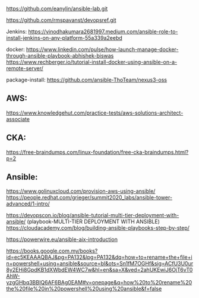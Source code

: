 https://github.com/eanylin/ansible-lab.git

https://github.com/rmspavanst/devopsref.git

Jenkins:
https://vinodhakumara2681997.medium.com/ansible-role-to-install-jenkins-on-any-platform-55a339a2eebd

docker:
https://www.linkedin.com/pulse/how-launch-manage-docker-through-ansible-playbook-abhishek-biswas
https://www.rechberger.io/tutorial-install-docker-using-ansible-on-a-remote-server/

package-install:
https://github.com/ansible-ThoTeam/nexus3-oss



AWS:
-------
https://www.knowledgehut.com/practice-tests/aws-solutions-architect-associate

CKA:
------
https://free-braindumps.com/linux-foundation/free-cka-braindumps.html?p=2


Ansible:
--------

https://www.golinuxcloud.com/provision-aws-using-ansible/
https://people.redhat.com/grieger/summit2020_labs/ansible-tower-advanced/1-intro/

https://devopscon.io/blog/ansible-tutorial-multi-tier-deployment-with-ansible/ (playbook-MULTI-TIER DEPLOYMENT WITH ANSIBLE)
https://cloudacademy.com/blog/building-ansible-playbooks-step-by-step/

https://powerwire.eu/ansible-aix-introduction


https://books.google.com.my/books?id=ec5KEAAAQBAJ&pg=PA132&lpg=PA132&dq=how+to+rename+the+file+in+powershell+using+ansible&source=bl&ots=Sn1fM7OGHf&sig=ACfU3U0ur8y2EHi8GpdKB1dXWbdEW4WC7w&hl=en&sa=X&ved=2ahUKEwiJ6OjT6vT0AhW-yzgGHbq3BBIQ6AF6BAg0EAM#v=onepage&q=how%20to%20rename%20the%20file%20in%20powershell%20using%20ansible&f=false











